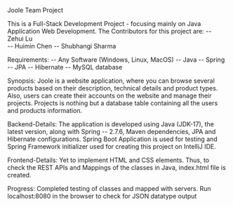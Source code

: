 Joole Team Project

This is a Full-Stack Development Project - focusing mainly on Java Application Web Development. The Contributors for this project are: 
-- Zehui Lu  
-- Huimin Chen 
-- Shubhangi Sharma

Requirements: 
-- Any Software (Windows, Linux, MacOS) 
-- Java 
-- Spring 
-- JPA 
-- Hibernate
-- MySQL database

Synopsis:
Joole is a website application, where you can browse several products based on their description, technical details and product types. Also, users can create their 
accounts on the website and manage their projects. Projects is nothing but a database table containing all the users and products information. 

Backend-Details:
The application is developed using Java (JDK-17), the latest version, along with Spring -- 2.7.6, Maven dependencies, JPA and Hibernate configurations. 
Spring Boot Application is used for testing and Spring Framework initializer used for creating this project on IntelliJ IDE.

Frontend-Details:
Yet to implement HTML and CSS elements. Thus, to check the REST APIs and Mappings of the classes in Java, index.html file is created.

Progress:
Completed testing of classes and mapped with servers. 
Run localhost:8080 in the browser to check for JSON datatype output
